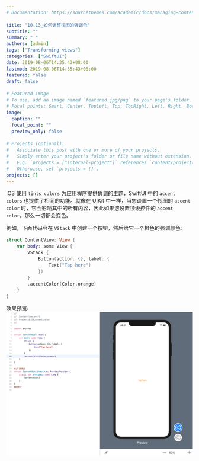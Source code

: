 ```yaml
---
# Documentation: https://sourcethemes.com/academic/docs/managing-content/

title: "10.13_如何调整视图的强调色"
subtitle: ""
summary: " "
authors: [admin]
tags: ["Transforming views"]
categories: ["SwiftUI"]
date: 2019-08-06T14:35:43+08:00
lastmod: 2019-08-06T14:35:43+08:00
featured: false
draft: false

# Featured image
# To use, add an image named `featured.jpg/png` to your page's folder.
# Focal points: Smart, Center, TopLeft, Top, TopRight, Left, Right, BottomLeft, Bottom, BottomRight.
image:
  caption: ""
  focal_point: ""
  preview_only: false

# Projects (optional).
#   Associate this post with one or more of your projects.
#   Simply enter your project's folder or file name without extension.
#   E.g. `projects = ["internal-project"]` references `content/project/deep-learning/index.md`.
#   Otherwise, set `projects = []`.
projects: []
---
```

<!-- more -->
iOS 使用 `tints colors` 为应用程序提供协调的主题，SwiftUI 中的 `accent colors` 也提供了相同的功能。就像在 UIKit 中一样，当您设置一个视图的 `accent color` 时，它会影响其中的所有内容，因此如果您设置顶级控件的 `accent color`，那么一切都会变色。

例如，下面代码会在 `VStack` 中创建一个按钮，然后给它一个橙色的强调颜色:
```swift
struct ContentView: View {
    var body: some View {
        VStack {
            Button(action: {}, label: {
                Text("Tap here")
            })
        }
        .accentColor(Color.orange)
    }
}
```
效果预览:
![10.13_accent_color](img/10.13_accent_color.png "Set accent color")
